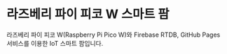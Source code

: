 # 라즈베리 파이 피코 W 스마트 팜
라즈베리 파이 피코 W(Raspberry Pi Pico W)와 Firebase RTDB, GitHub Pages 서비스를 이용한 IoT 스마트 팜입니다.
